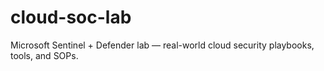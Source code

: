 # cloud-soc-lab
Microsoft Sentinel + Defender lab — real-world cloud security playbooks, tools, and SOPs.
